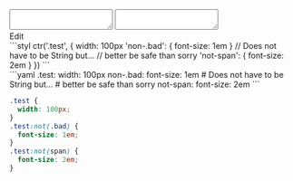 <div data-size="250" class="code-cont" data-example="hyphentated-non">
    <div class="code">
        <div class="code-wrap">
            <textarea id="stylus"></textarea>
            <textarea id="css"></textarea>
            <div class="edit-code">
                <span>Edit</span>
            </div>
        </div>
    </div>
</div>


<div data-size="250" data-examples="stylus"></div>
```styl
ctr('.test', {
  width: 100px
  'non-.bad': {
    font-size: 1em
  }
  // Does not have to be String but...
  // better be safe than sorry
  'not-span': {
    font-size: 2em
  }
})
```

<div data-size="250" data-examples="yaml"></div>
```yaml
.test:
  width: 100px
  non-.bad:
    font-size: 1em
  # Does not have to be String but...
  # better be safe than sorry
  not-span:
    font-size: 2em
```

```css
.test {
  width: 100px;
}
.test:not(.bad) {
  font-size: 1em;
}
.test:not(span) {
  font-size: 2em;
}
```
<div class="cf"></div>

